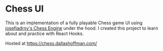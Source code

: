# Chess UI

This is an implementation of a fully playable Chess game UI using [josefjadrny's Chess Engine](https://github.com/josefjadrny/js-chess-engine) under the hood. I created this project to learn about and practice with React Hooks.

Hosted at https://chess.dallashoffman.com/